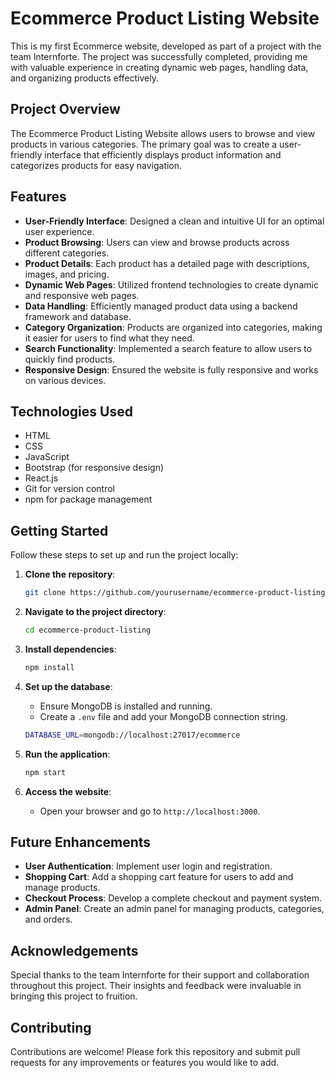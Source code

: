 # Ecommerce Product Listing Website

This is my first Ecommerce website, developed as part of a project with the team Internforte. The project was successfully completed, providing me with valuable experience in creating dynamic web pages, handling data, and organizing products effectively.

## Project Overview

The Ecommerce Product Listing Website allows users to browse and view products in various categories. The primary goal was to create a user-friendly interface that efficiently displays product information and categorizes products for easy navigation.

## Features

- **User-Friendly Interface**: Designed a clean and intuitive UI for an optimal user experience.
- **Product Browsing**: Users can view and browse products across different categories.
- **Product Details**: Each product has a detailed page with descriptions, images, and pricing.
- **Dynamic Web Pages**: Utilized frontend technologies to create dynamic and responsive web pages.
- **Data Handling**: Efficiently managed product data using a backend framework and database.
- **Category Organization**: Products are organized into categories, making it easier for users to find what they need.
- **Search Functionality**: Implemented a search feature to allow users to quickly find products.
- **Responsive Design**: Ensured the website is fully responsive and works on various devices.

## Technologies Used

  - HTML
  - CSS
  - JavaScript
  - Bootstrap (for responsive design)
  - React.js
  - Git for version control
  - npm for package management

## Getting Started

Follow these steps to set up and run the project locally:

1. **Clone the repository**:
   ```bash
   git clone https://github.com/yourusername/ecommerce-product-listing.git
   ```
2. **Navigate to the project directory**:
   ```bash
   cd ecommerce-product-listing
   ```
3. **Install dependencies**:
   ```bash
   npm install
   ```
4. **Set up the database**:
   - Ensure MongoDB is installed and running.
   - Create a `.env` file and add your MongoDB connection string.
   ```bash
   DATABASE_URL=mongodb://localhost:27017/ecommerce
   ```

5. **Run the application**:
   ```bash
   npm start
   ```
6. **Access the website**:
   - Open your browser and go to `http://localhost:3000`.

## Future Enhancements

- **User Authentication**: Implement user login and registration.
- **Shopping Cart**: Add a shopping cart feature for users to add and manage products.
- **Checkout Process**: Develop a complete checkout and payment system.
- **Admin Panel**: Create an admin panel for managing products, categories, and orders.

## Acknowledgements

Special thanks to the team Internforte for their support and collaboration throughout this project. Their insights and feedback were invaluable in bringing this project to fruition.

## Contributing

Contributions are welcome! Please fork this repository and submit pull requests for any improvements or features you would like to add.

